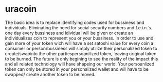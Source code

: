 # uracoin
The basic idea is to replace identifying codes used for bussiness and individuals. Eliminating the need for social security numbers and f.e.i.n.'s.  one day every bussiness and idividual will be given or create an individualizes coin to represent you or your bussiness. In order to use and gain more of your token wich will have a set satoshi value for every coin a consumer or person/bussiness will simply utilize their personalized token to create/swapinto the other partiespersoanilized token, leaving original token to be burned. The future is only begining to see the reality of the impact this and all related technology will have shapeing our world. Your persoanlized token can only be stored in your personalized wallet and will have to be swapped/ create another token to be moved.
